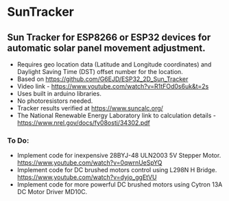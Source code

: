 # SunTracker
## Sun Tracker for ESP8266 or ESP32 devices for automatic solar panel movement adjustment.
 - Requires geo location data (Latitude and Longitude coordinates) and Daylight Saving Time (DST) offset number for the location.
 - Based on https://github.com/G6EJD/ESP32_2D_Sun_Tracker 
 - Video link - https://www.youtube.com/watch?v=R1tFOd0s6uk&t=2s
 - Uses built in arduino libraries.
 - No photoresistors needed.
 - Tracker results verified at https://www.suncalc.org/
 - The National Renewable Energy Laboratory link to calculation details - https://www.nrel.gov/docs/fy08osti/34302.pdf

### To Do:

 - Implement code for inexpensive 28BYJ-48 ULN2003 5V Stepper Motor. https://www.youtube.com/watch?v=0qwrnUeSpYQ
 - Implement code for DC brushed motors control using L298N H Bridge. https://www.youtube.com/watch?v=dyjo_ggEtVU
 - Implement code for more powerful DC brushed motors using Cytron 13A DC Motor Driver MD10C.
